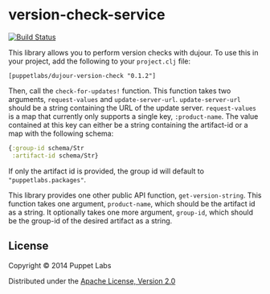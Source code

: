 # version-check-service

[![Build Status](https://travis-ci.org/puppetlabs/dujour-version-check.png?branch=master)](https://travis-ci.org/puppetlabs/dujour-version-check)

This library allows you to perform version checks with dujour. To use this in your project,
add the following to your `project.clj` file:

```
[puppetlabs/dujour-version-check "0.1.2"]

```

Then, call the `check-for-updates!` function. This function takes two arguments,
`request-values` and `update-server-url`. `update-server-url` should be a string
containing the URL of the update server. `request-values` is a map that currently only
supports a single key, `:product-name`. The value contained at this key can either be a string
containing the artifact-id or a map with the following schema:

```clj
{:group-id schema/Str
 :artifact-id schema/Str}
```

If only the artifact id is provided, the group id will default to
`"puppetlabs.packages"`.

This library provides one other public API function, `get-version-string`. This function
takes one argument, `product-name`, which should be the artifact id as a string. It
optionally takes one more argument, `group-id`, which should be the group-id of the
desired artifact as a string.

## License

Copyright © 2014 Puppet Labs

Distributed under the [Apache License, Version 2.0](http://www.apache.org/licenses/LICENSE-2.0.html)
